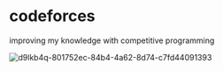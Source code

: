 # codeforces
improving my knowledge with competitive programming 

![d9lkb4q-801752ec-84b4-4a62-8d74-c7fd44091393](https://user-images.githubusercontent.com/56132390/103834180-092fd680-5083-11eb-9e15-491ab898c708.gif)

